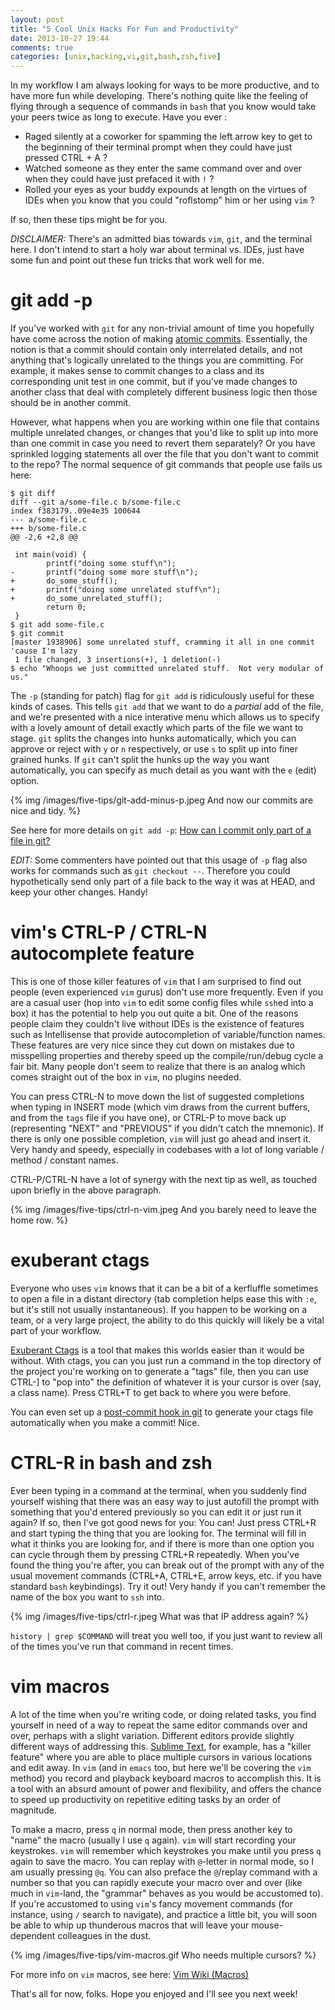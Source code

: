 ```yaml
---
layout: post
title: "5 Cool Unix Hacks For Fun and Productivity"
date: 2013-10-27 19:44
comments: true
categories: [unix,hacking,vi,git,bash,zsh,five]
---
```


In my workflow I am always looking for ways to be more productive, and to have more fun while developing.  There's nothing quite like the feeling of flying through a sequence of commands in `bash` that you know would take your peers twice as long to execute.  Have you ever :

* Raged silently at a coworker for spamming the left arrow key to get to the beginning of their terminal prompt when they could have just pressed CTRL + A ? 
* Watched someone as they enter the same command over and over when they could have just prefaced it with `!` ?
* Rolled your eyes as your buddy expounds at length on the virtues of IDEs when you know that you could "roflstomp" him or her using `vim` ?

If so, then these tips might be for you.  

*DISCLAIMER:* There's an admitted bias towards `vim`, `git`, and the terminal here.  I don't intend to start a holy war about terminal vs. IDEs, just have some fun and point out these fun tricks that work well for me.

# git add -p

If you've worked with `git` for any non-trivial amount of time you hopefully have come across the notion of making [atomic commits](http://stackoverflow.com/questions/6543913/git-commit-best-practices).  Essentially, the notion is that a commit should contain only interrelated details, and not anything that's logically unrelated to the things you are committing.  For example, it makes sense to commit changes to a class and its corresponding unit test in one commit, but if you've made changes to another class that deal with completely different business logic then those should be in another commit.

However, what happens when you are working within one file that contains multiple unrelated changes, or changes that you'd like to split up into more than one commit in case you need to revert them separately?  Or you have sprinkled logging statements all over the file that you don't want to commit to the repo?  The normal sequence of git commands that people use fails us here:

```
$ git diff
diff --git a/some-file.c b/some-file.c
index f383179..09e4e35 100644
--- a/some-file.c
+++ b/some-file.c
@@ -2,6 +2,8 @@

 int main(void) {
        printf("doing some stuff\n");
-       printf("doing some more stuff\n");
+       do_some_stuff();
+       printf("doing some unrelated stuff\n");
+       do_some_unrelated_stuff();
        return 0;
 }
$ git add some-file.c
$ git commit
[master 1938906] some unrelated stuff, cramming it all in one commit 'cause I'm lazy
 1 file changed, 3 insertions(+), 1 deletion(-)
$ echo "Whoops we just committed unrelated stuff.  Not very modular of us."
```

The `-p` (standing for patch) flag for `git add` is ridiculously useful for these kinds of cases.  This tells `git add` that we want to do a _partial_ add of the file, and we're presented with a nice interative menu which allows us to specify with a lovely amount of detail exactly which parts of the file we want to stage.  `git` splits the changes into hunks automatically, which you can approve or reject with `y` or `n` respectively, or use `s` to split up into finer grained hunks.  If `git` can't split the hunks up the way you want automatically, you can specify as much detail as you want with the `e` (edit) option.

{% img /images/five-tips/git-add-minus-p.jpeg And now our commits are nice and tidy. %}

See here for more details on `git add -p`: [How can I commit only part of a file in git?](http://stackoverflow.com/questions/1085162/how-can-i-commit-only-part-of-a-file-in-git)

_EDIT:_ Some commenters have pointed out that this usage of `-p` flag also works for commands such as `git checkout --`.  Therefore you could hypothetically send only part of a file back to the way it was at HEAD, and keep your other changes.  Handy!

# vim's CTRL-P / CTRL-N autocomplete feature

This is one of those killer features of `vim` that I am surprised to find out people (even experienced `vim` gurus) don't use more frequently.  Even if you are a casual user (hop into `vim` to edit some config files while `ssh`ed into a box) it has the potential to help you out quite a bit.  One of the reasons people claim they couldn't live without IDEs is the existence of features such as Intellisense that provide autocompletion of variable/function names.  These features are very nice since they cut down on mistakes due to misspelling properties and thereby speed up the compile/run/debug cycle a fair bit.  Many people don't seem to realize that there is an analog which comes straight out of the box in `vim`, no plugins needed. 

You can press CTRL-N to move down the list of suggested completions when typing in INSERT mode (which vim draws from the current buffers, and from the `tags` file if you have one), or CTRL-P to move back up (representing "NEXT" and "PREVIOUS" if you didn't catch the mnemonic).  If there is only one possible completion, `vim` will just go ahead and insert it.  Very handy and speedy, especially in codebases with a lot of long variable / method / constant names.

CTRL-P/CTRL-N have a lot of synergy with the next tip as well, as touched upon briefly in the above paragraph.

{% img /images/five-tips/ctrl-n-vim.jpeg And you barely need to leave the home row. %}

# exuberant ctags

Everyone who uses `vim` knows that it can be a bit of a kerfluffle sometimes to open a file in a distant directory (tab completion helps ease this with `:e`, but it's still not usually instantaneous).  If you happen to be working on a team, or a very large project, the ability to do this quickly will likely be a vital part of your workflow.

[Exuberant Ctags](http://ctags.sourceforge.net/) is a tool that makes this worlds easier than it would be without.  With ctags, you can  you just run a command in the top directory of the project you're working on to generate a "tags" file, then you can use CTRL-] to "pop into" the definition of whatever it is your cursor is over (say, a class name).  Press CTRL+T to get back to where you were before.

You can even set up a [post-commit hook in git](http://tbaggery.com/2011/08/08/effortless-ctags-with-git.html) to generate your ctags file automatically when you make a commit!  Nice.


# CTRL-R in bash and zsh

Ever been typing in a command at the terminal, when you suddenly find yourself wishing that there was an easy way to just autofill the prompt with something that you'd entered previously so you can edit it or just run it again?  If so, then I've got good news for you:  You can!  Just press CTRL+R and start typing the thing that you are looking for.  The terminal will fill in what it thinks you are looking for, and if there is more than one option you can cycle through them by pressing CTRL+R repeatedly.  When you've found the thing you're after, you can break out of the prompt with any of the usual movement commands (CTRL+A, CTRL+E, arrow keys, etc. if you have standard `bash` keybindings).  Try it out!  Very handy if you can't remember the name of the box you want to `ssh` into.

{% img /images/five-tips/ctrl-r.jpeg What was that IP address again? %}

`history | grep $COMMAND` will treat you well too, if you just want to review all of the times you've run that command in recent times.

# vim macros

A lot of the time when you're writing code, or doing related tasks, you find yourself in need of a way to repeat the same editor commands over and over, perhaps with a slight variation.  Different editors provide slightly different ways of addressing this.  [Sublime Text](http://www.sublimetext.com/), for example, has a "killer feature" where you are able to place multiple cursors in various locations and edit away.  In `vim` (and in `emacs` too, but here we'll be covering the `vim` method) you record and playback keyboard macros to accomplish this.  It is a tool with an absurd amount of power and flexibility, and offers the chance to speed up productivity on repetitive editing tasks by an order of magnitude.

To make a macro, press `q` in normal mode, then press another key to "name" the macro (usually I use `q` again).  `vim` will start recording your keystrokes.  `vim` will remember which keystrokes you make until you press `q` again to save the macro.  You can replay with `@`-letter in normal mode, so I am usually pressing `@q`.  You can also preface the `@`/replay command with a number so that you can rapidly execute your macro over and over (like much in `vim`-land, the "grammar" behaves as you would be accustomed to).  If you're accustomed to using `vim`'s fancy movement commands (for instance, using `/` search to navigate), and practice a little bit, you will soon be able to whip up thunderous macros that will leave your mouse-dependent colleagues in the dust. 

{% img /images/five-tips/vim-macros.gif Who needs multiple cursors? %}

For more info on `vim` macros, see here: [Vim Wiki (Macros)](http://vim.wikia.com/wiki/Macros)

That's all for now, folks.  Hope you enjoyed and I'll see you next week!
